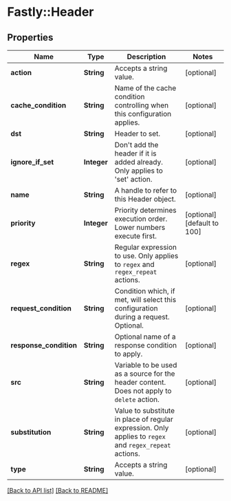 # Fastly::Header

## Properties

| Name | Type | Description | Notes |
| ---- | ---- | ----------- | ----- |
| **action** | **String** | Accepts a string value. | [optional] |
| **cache_condition** | **String** | Name of the cache condition controlling when this configuration applies. | [optional] |
| **dst** | **String** | Header to set. | [optional] |
| **ignore_if_set** | **Integer** | Don&#39;t add the header if it is added already. Only applies to &#39;set&#39; action. | [optional] |
| **name** | **String** | A handle to refer to this Header object. | [optional] |
| **priority** | **Integer** | Priority determines execution order. Lower numbers execute first. | [optional][default to 100] |
| **regex** | **String** | Regular expression to use. Only applies to `regex` and `regex_repeat` actions. | [optional] |
| **request_condition** | **String** | Condition which, if met, will select this configuration during a request. Optional. | [optional] |
| **response_condition** | **String** | Optional name of a response condition to apply. | [optional] |
| **src** | **String** | Variable to be used as a source for the header content. Does not apply to `delete` action. | [optional] |
| **substitution** | **String** | Value to substitute in place of regular expression. Only applies to `regex` and `regex_repeat` actions. | [optional] |
| **type** | **String** | Accepts a string value. | [optional] |

[[Back to API list]](../../README.md#endpoints) [[Back to README]](../../README.md)


